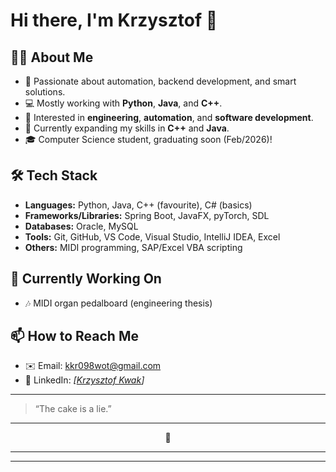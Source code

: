 # Hi there, I'm Krzysztof 👋

## 👨‍💻 About Me
- 🎯 Passionate about automation, backend development, and smart solutions.
- 💻 Mostly working with **Python**, **Java**, and **C++**.
- 🚀 Interested in **engineering**, **automation**, and **software development**.
- 🌱 Currently expanding my skills in **C++** and **Java**.
- 🎓 Computer Science student, graduating soon (Feb/2026)!
 
## 🛠️ Tech Stack
- **Languages:** Python, Java, C++ (favourite), C# (basics)
- **Frameworks/Libraries:** Spring Boot, JavaFX, pyTorch, SDL
- **Databases:** Oracle, MySQL
- **Tools:** Git, GitHub, VS Code, Visual Studio, IntelliJ IDEA, Excel
- **Others:** MIDI programming, SAP/Excel VBA scripting

## 🎯 Currently Working On
- 🎶 MIDI organ pedalboard (engineering thesis)

## 📫 How to Reach Me
- ✉️ Email: [kkr098wot@gmail.com](mailto:kkr098wot@gmail.com)
- 📄 LinkedIn: *[[Krzysztof Kwak](https://www.linkedin.com/in/krzysztof-kwak-a6b656197/)]*

---

> “The cake is a lie.” 
---

<div align="center">
  🎂
</div>

---



---
